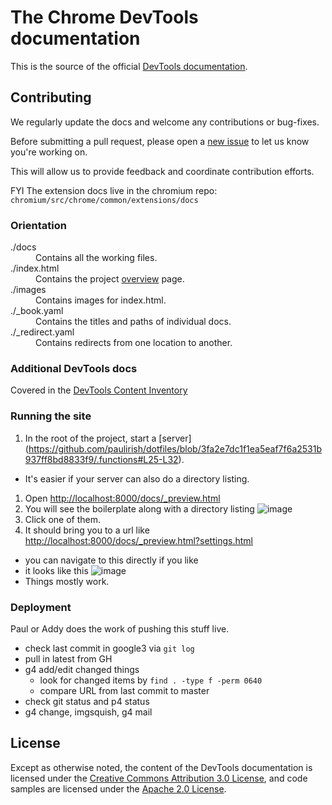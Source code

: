 # The Chrome DevTools documentation

This is the source of the official [DevTools documentation](http://developers.google.com/chrome-developer-tools/).



## Contributing

We regularly update the docs and welcome any contributions or bug-fixes.

Before submitting a pull request, please open a [new issue](https://github.com/GoogleChrome/devtools-docs/issues/new) to let us know you're working on.

This will allow us to provide feedback and coordinate contribution efforts.

FYI The extension docs live in the chromium repo: `chromium/src/chrome/common/extensions/docs`

### Orientation

<dl>
  <dt> ./docs </dt>
  <dd> Contains all the working files. </dd>

  <dt> ./index.html </dt>
  <dd> Contains the project <a href="https://developers.google.com/chrome-developer-tools/">overview</a> page. </dd>

  <dt> ./images </dt>
  <dd> Contains images for index.html. </dd>

  <dt> ./_book.yaml </dt>
  <dd> Contains the titles and paths of individual docs. </dd>

  <dt> ./_redirect.yaml </dt>
  <dd> Contains redirects from one location to another. </dd>

</dl>

### Additional DevTools docs

Covered in the [DevTools Content Inventory](https://github.com/GoogleChrome/devtools-docs/wiki/Content-Inventory)

### Running the site

1. In the root of the project, start a [server] (https://github.com/paulirish/dotfiles/blob/3fa2e7dc1f1ea5eaf7f6a2531b937ff8bd8833f9/.functions#L25-L32).
  * It's easier if your server can also do a directory listing.
1. Open [http://localhost:8000/docs/_preview.html](http://localhost:8000/docs/_preview.html)
1. You will see the boilerplate along with a directory listing
![image](https://f.cloud.github.com/assets/39191/700223/d42cb838-dd3d-11e2-8bf3-af57e883cd80.png)
1. Click one of them.
1. It should bring you to a url like [http://localhost:8000/docs/_preview.html?settings.html](http://localhost:8000/docs/_preview.html?settings.html)
  * you can navigate to this directly if you like
  * it looks like this ![image](https://f.cloud.github.com/assets/39191/700211/6b936d08-dd3d-11e2-8d4b-19db48d65c56.png)
* Things mostly work.

### Deployment

Paul or Addy does the work of pushing this stuff live.

* check last commit in google3 via `git log`
* pull in latest from GH
* g4 add/edit changed things
  * look for changed items by `find . -type f -perm 0640`
  * compare URL from last commit to master
* check git status and p4 status
* g4 change, imgsquish, g4 mail

## License

Except as otherwise noted, the content of the DevTools documentation is licensed under the [Creative Commons Attribution 3.0 License](http://creativecommons.org/licenses/by/3.0/), and code samples are licensed under the [Apache 2.0 License](http://www.apache.org/licenses/LICENSE-2.0).
